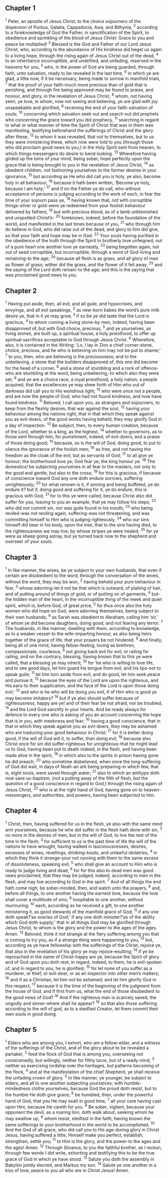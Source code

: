 ## Chapter 1

<sup>1</sup> Peter, an apostle of Jesus Christ, to the choice sojourners of the dispersion of Pontus, Galatia, Cappadocia, Asia, and Bithynia,
<sup>2</sup> according to a foreknowledge of God the Father, in sanctification of the Spirit, to obedience and sprinkling of the blood of Jesus Christ: Grace to you and peace be multiplied!
<sup>3</sup> Blessed is the God and Father of our Lord Jesus Christ, who, according to the abundance of His kindness did beget us again to a living hope, through the rising again of Jesus Christ out of the dead,
<sup>4</sup> to an inheritance incorruptible, and undefiled, and unfading, reserved in the heavens for you,
<sup>5</sup> who, in the power of God are being guarded, through faith, unto salvation, ready to be revealed in the last time,
<sup>6</sup> in which ye are glad, a little now, if it be necessary, being made to sorrow in manifold trials,
<sup>7</sup> that the proof of your faith-much more precious than of gold that is perishing, and through fire being approved-may be found to praise, and honour, and glory, in the revelation of Jesus Christ,
<sup>8</sup> whom, not having seen, ye love, in whom, now not seeing and believing, ye are glad with joy unspeakable and glorified,
<sup>9</sup> receiving the end of your faith-salvation of souls;
<sup>10</sup> concerning which salvation seek out and search out did prophets who concerning the grace toward you did prophecy,
<sup>11</sup> searching in regard to what or what manner of time the Spirit of Christ that was in them was manifesting, testifying beforehand the sufferings of Christ and the glory after these,
<sup>12</sup> to whom it was revealed, that not to themselves, but to us they were ministering these, which now were told to you (through those who did proclaim good news to you,) in the Holy Spirit sent from heaven, to which things messengers do desire to bend looking.
<sup>13</sup> Wherefore having girded up the loins of your mind, being sober, hope perfectly upon the grace that is being brought to you in the revelation of Jesus Christ,
<sup>14</sup> as obedient children, not fashioning yourselves to the former desires in your ignorance,
<sup>15</sup> but according as He who did call you is holy, ye also, become holy in all behaviour,
<sup>16</sup> because it hath been written, ‘Become ye holy, because I am holy;’
<sup>17</sup> and if on the Father ye do call, who without acceptance of persons is judging according to the work of each, in fear the time of your sojourn pass ye,
<sup>18</sup> having known that, not with corruptible things-silver or gold-were ye redeemed from your foolish behaviour delivered by fathers,
<sup>19</sup> but with precious blood, as of a lamb unblemished and unspotted-Christ’s-
<sup>20</sup> foreknown, indeed, before the foundation of the world, and manifested in the last times because of you,
<sup>21</sup> who through him do believe in God, who did raise out of the dead, and glory to him did give, so that your faith and hope may be in God.
<sup>22</sup> Your souls having purified in the obedience of the truth through the Spirit to brotherly love unfeigned, out of a pure heart one another love ye earnestly,
<sup>23</sup> being begotten again, not out of seed corruptible, but incorruptible, through a word of God-living and remaining-to the age;
<sup>24</sup> because all flesh is as grass, and all glory of man as flower of grass; wither did the grass, and the flower of it fell away,
<sup>25</sup> and the saying of the Lord doth remain-to the age; and this is the saying that was proclaimed good news to you.
## Chapter 2

<sup>1</sup> Having put aside, then, all evil, and all guile, and hypocrisies, and envyings, and all evil speakings,
<sup>2</sup> as new-born babes the word’s pure milk desire ye, that in it ye may grow,
<sup>3</sup> if so be ye did taste that the Lord is gracious,
<sup>4</sup> to whom coming-a living stone-by men, indeed, having been disapproved of, but with God choice, precious,
<sup>5</sup> and ye yourselves, as living stones, are built up, a spiritual house, a holy priesthood, to offer up spiritual sacrifices acceptable to God through Jesus Christ.
<sup>6</sup> Wherefore, also, it is contained in the Writing: ‘Lo, I lay in Zion a chief corner-stone, choice, precious, and he who is believing on him may not be put to shame;’
<sup>7</sup> to you, then, who are believing is the preciousness; and to the unbelieving, a stone that the builders disapproved of, this one did become for the head of a corner,
<sup>8</sup> and a stone of stumbling and a rock of offence-who are stumbling at the word, being unbelieving,-to which also they were set;
<sup>9</sup> and ye are a choice race, a royal priesthood, a holy nation, a people acquired, that the excellences ye may shew forth of Him who out of darkness did call you to His wondrous light;
<sup>10</sup> who were once not a people, and are now the people of God; who had not found kindness, and now have found kindness.
<sup>11</sup> Beloved, I call upon you, as strangers and sojourners, to keep from the fleshly desires, that war against the soul,
<sup>12</sup> having your behaviour among the nations right, that in that which they speak against you as evil-doers, of the good works having beheld, they may glorify God in a day of inspection.
<sup>13</sup> Be subject, then, to every human creation, because of the Lord, whether to a king, as the highest,
<sup>14</sup> whether to governors, as to those sent through him, for punishment, indeed, of evil-doers, and a praise of those doing good;
<sup>15</sup> because, so is the will of God, doing good, to put to silence the ignorance of the foolish men;
<sup>16</sup> as free, and not having the freedom as the cloak of the evil, but as servants of God;
<sup>17</sup> to all give ye honour; the brotherhood love ye; God fear ye; the king honour ye.
<sup>18</sup> The domestics! be subjecting yourselves in all fear to the masters, not only to the good and gentle, but also to the cross;
<sup>19</sup> for this is gracious, if because of conscience toward God any one doth endure sorrows, suffering unrighteously;
<sup>20</sup> for what renown is it, if sinning and being buffeted, ye do endure it? but if, doing good and suffering for it, ye do endure, this is gracious with God,
<sup>21</sup> for to this ye were called, because Christ also did suffer for you, leaving to you an example, that ye may follow his steps,
<sup>22</sup> who did not commit sin, nor was guile found in his mouth,
<sup>23</sup> who being reviled-was not reviling again, suffering-was not threatening, and was committing himself to Him who is judging righteously,
<sup>24</sup> who our sins himself did bear in his body, upon the tree, that to the sins having died, to the righteousness we may live; by whose stripes ye were healed,
<sup>25</sup> for ye were as sheep going astray, but ye turned back now to the shepherd and overseer of your souls.
## Chapter 3

<sup>1</sup> In like manner, the wives, be ye subject to your own husbands, that even if certain are disobedient to the word, through the conversation of the wives, without the word, they may be won,
<sup>2</sup> having beheld your pure behaviour in fear,
<sup>3</sup> whose adorning-let it not be that which is outward, of plaiting of hair, and of putting around of things of gold, or of putting on of garments,
<sup>4</sup> but-the hidden man of the heart, in the incorruptible thing of the meek and quiet spirit, which is, before God, of great price,
<sup>5</sup> for thus once also the holy women who did hope on God, were adorning themselves, being subject to their own husbands,
<sup>6</sup> as Sarah was obedient to Abraham, calling him ‘sir,’ of whom ye did become daughters, doing good, and not fearing any terror.
<sup>7</sup> The husbands, in like manner, dwelling with them, according to knowledge, as to a weaker vessel-to the wife-imparting honour, as also being heirs together of the grace of life, that your prayers be not hindered.
<sup>8</sup> And finally, being all of one mind, having fellow-feeling, loving as brethren, compassionate, courteous,
<sup>9</sup> not giving back evil for evil, or railing for railing, and on the contrary, blessing, having known that to this ye were called, that a blessing ye may inherit;
<sup>10</sup> for ‘he who is willing to love life, and to see good days, let him guard his tongue from evil, and his lips-not to speak guile;
<sup>11</sup> let him turn aside from evil, and do good, let him seek peace and pursue it;
<sup>12</sup> because the eyes of the Lord are upon the righteous, and His ears-to their supplication, and the face of the Lord is upon those doing evil;’
<sup>13</sup> and who is he who will be doing you evil, if of Him who is good ye may become imitators?
<sup>14</sup> but if ye also should suffer because of righteousness, happy are ye! and of their fear be not afraid, nor be troubled,
<sup>15</sup> and the Lord God sanctify in your hearts. And be ready always for defence to every one who is asking of you an account concerning the hope that is in you, with meekness and fear;
<sup>16</sup> having a good conscience, that in that in which they speak against you as evil-doers, they may be ashamed who are traducing your good behaviour in Christ;
<sup>17</sup> for it is better doing good, if the will of God will it, to suffer, than doing evil;
<sup>18</sup> because also Christ once for sin did suffer-righteous for unrighteous-that he might lead us to God, having been put to death indeed, in the flesh, and having been made alive in the spirit,
<sup>19</sup> in which also to the spirits in prison having gone he did preach,
<sup>20</sup> who sometime disbelieved, when once the long-suffering of God did wait, in days of Noah-an ark being preparing-in which few, that is, eight souls, were saved through water;
<sup>21</sup> also to which an antitype doth now save us-baptism, (not a putting away of the filth of flesh, but the question of a good conscience in regard to God,) through the rising again of Jesus Christ,
<sup>22</sup> who is at the right hand of God, having gone on to heaven-messengers, and authorities, and powers, having been subjected to him.
## Chapter 4

<sup>1</sup> Christ, then, having suffered for us in the flesh, ye also with the same mind arm yourselves, because he who did suffer in the flesh hath done with sin,
<sup>2</sup> no more in the desires of men, but in the will of God, to live the rest of the time in the flesh;
<sup>3</sup> for sufficient to us is the past time of life the will of the nations to have wrought, having walked in lasciviousnesses, desires, excesses of wines, revellings, drinking-bouts, and unlawful idolatries,
<sup>4</sup> in which they think it strange-your not running with them to the same excess of dissoluteness, speaking evil,
<sup>5</sup> who shall give an account to Him who is ready to judge living and dead,
<sup>6</sup> for for this also to dead men was good news proclaimed, that they may be judged, indeed, according to men in the flesh, and may live according to God in the spirit.
<sup>7</sup> And of all things the end hath come nigh; be sober-minded, then, and watch unto the prayers,
<sup>8</sup> and, before all things, to one another having the earnest love, because the love shall cover a multitude of sins;
<sup>9</sup> hospitable to one another, without murmuring;
<sup>10</sup> each, according as he received a gift, to one another ministering it, as good stewards of the manifold grace of God;
<sup>11</sup> if any one doth speak?’as oracles of God;’ if any one doth minister?’as of the ability which God doth supply;’ that in all things God may be glorified through Jesus Christ, to whom is the glory and the power-to the ages of the ages. Amen.
<sup>12</sup> Beloved, think it not strange at the fiery suffering among you that is coming to try you, as if a strange thing were happening to you,
<sup>13</sup> but, according as ye have fellowship with the sufferings of the Christ, rejoice ye, that also in the revelation of his glory ye may rejoice-exulting;
<sup>14</sup> if ye be reproached in the name of Christ-happy are ye, because the Spirit of glory and of God upon you doth rest; in regard, indeed, to them, he is evil-spoken of, and in regard to you, he is glorified;
<sup>15</sup> for let none of you suffer as a murderer, or thief, or evil-doer, or as an inspector into other men’s matters;
<sup>16</sup> and if as a Christian, let him not be ashamed; and let him glorify God in this respect;
<sup>17</sup> because it is the time of the beginning of the judgment from the house of God, and if first from us, what the end of those disobedient to the good news of God?
<sup>18</sup> And if the righteous man is scarcely saved, the ungodly and sinner-where shall he appear?
<sup>19</sup> so that also those suffering according to the will of god, as to a stedfast Creator, let them commit their own souls in good doing.
## Chapter 5

<sup>1</sup> Elders who are among you, I exhort, who am a fellow-elder, and a witness of the sufferings of the Christ, and of the glory about to be revealed a partaker,
<sup>2</sup> feed the flock of God that is among you, overseeing not constrainedly, but willingly, neither for filthy lucre, but of a ready mind,
<sup>3</sup> neither as exercising lordship over the heritages, but patterns becoming of the flock,
<sup>4</sup> and at the manifestation of the chief Shepherd, ye shall receive the unfading crown of glory.
<sup>5</sup> In like manner, ye younger, be subject to elders, and all to one another subjecting yourselves; with humble-mindedness clothe yourselves, because God the proud doth resist, but to the humble He doth give grace;
<sup>6</sup> be humbled, then, under the powerful hand of God, that you He may exalt in good time,
<sup>7</sup> all your care having cast upon Him, because He careth for you.
<sup>8</sup> Be sober, vigilant, because your opponent the devil, as a roaring lion, doth walk about, seeking whom he may swallow up,
<sup>9</sup> whom resist, stedfast in the faith, having known the same sufferings to your brotherhood in the world to be accomplished.
<sup>10</sup> And the God of all grace, who did call you to His age-during glory in Christ Jesus, having suffered a little, Himself make you perfect, establish, strengthen, settle you;
<sup>11</sup> to Him is the glory, and the power-to the ages and the ages! Amen.
<sup>12</sup> Through Silvanus, to you the faithful brother, as I reckon, through few words I did write, exhorting and testifying this to be the true grace of God in which ye have stood.
<sup>13</sup> Salute you doth the assembly in Babylon jointly elected, and Markus my son.
<sup>14</sup> Salute ye one another in a kiss of love; peace to you all who are in Christ Jesus! Amen.